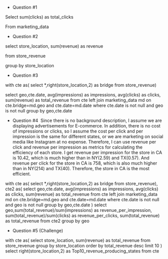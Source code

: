 *  Question #1

Select sum(clicks) as total_clicks

From marketing_data

*  Question #2

select store_location, sum(revenue) as revenue

from store_revenue 

group by store_location

*  Question #3

with cte as(
select *,right(store_location,2) as bridge
from store_revenue)

select geo,cte.date, avg(impressions) as impressions, avg(clicks) as clicks, sum(revenue) as total_revenue
from cte left join marketing_data md on cte.bridge=md.geo and cte.date=md.date
where cte.date is not null and geo is not null
group by geo,cte.date

* Question #4
​
Since there is no background description, I assume we are displaying advertisements for E-commerce. In addition, there is no cost of impressions or clicks, so I assume the cost per click and per impression is the same for different states, or we are marketing on social media like Instagram at no expense. Therefore, I can use revenue per click and revenue per impression as metrics for calculating the efficiency of each store. I get revenue per impression for the store in CA is 10.42, which is much higher than in NY(2.59) and TX(0.57). And revenue per click for the store in CA is 758, which is also much higher than in NY(214) and TX(40). Therefore, the store in CA is the most efficient.

with cte as(
select *,right(store_location,2) as bridge
from store_revenue),
cte2 as(
select geo,cte.date, avg(impressions) as impressions, avg(clicks) as clicks, sum(revenue) as total_revenue
from cte left join marketing_data md on cte.bridge=md.geo and cte.date=md.date
where cte.date is not null and geo is not null
group by geo,cte.date
)
select geo,sum(total_revenue)/sum(impressions) as revenue_per_impression, sum(total_revenue)/sum(clicks) as revenue_per_clicks, sum(total_revenue) as total_revenue
from cte2
group by geo



* Question #5 (Challenge)

with cte as(
select store_location, sum(revenue) as total_revenue
from store_revenue
group by store_location 
order by total_revenue desc
limit 10
)
select right(store_location,2) as Top10_revenue_producing_states
from cte
​

